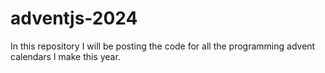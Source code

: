 # adventjs-2024
In this repository I will be posting the code for all the programming advent calendars I make this year.
